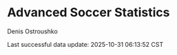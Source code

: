 # Advanced Soccer Statistics
Denis Ostroushko

<!-- gfm -->

Last successful data update: 2025-10-31 06:13:52 CST
